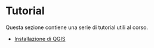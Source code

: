 # Tutorial

Questa sezione contiene una serie di tutorial utili al corso.

* [Installazione di QGIS](./tutorial/installazione/index.md)